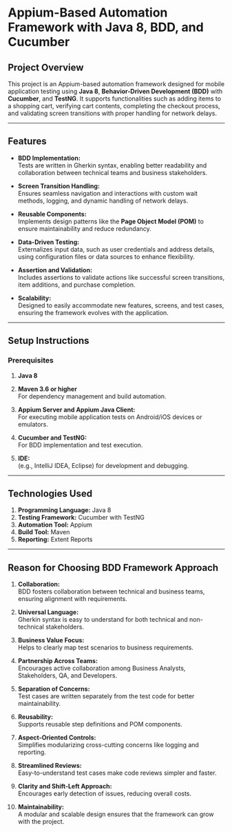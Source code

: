# **Appium-Based Automation Framework with Java 8, BDD, and Cucumber**

## **Project Overview**

This project is an Appium-based automation framework designed for mobile application testing using **Java 8**, **Behavior-Driven Development (BDD)** with **Cucumber**, and **TestNG**. It supports functionalities such as adding items to a shopping cart, verifying cart contents, completing the checkout process, and validating screen transitions with proper handling for network delays.

---

## **Features**

- **BDD Implementation:**  
  Tests are written in Gherkin syntax, enabling better readability and collaboration between technical teams and business stakeholders.

- **Screen Transition Handling:**  
  Ensures seamless navigation and interactions with custom wait methods, logging, and dynamic handling of network delays.

- **Reusable Components:**  
  Implements design patterns like the **Page Object Model (POM)** to ensure maintainability and reduce redundancy.

- **Data-Driven Testing:**  
  Externalizes input data, such as user credentials and address details, using configuration files or data sources to enhance flexibility.

- **Assertion and Validation:**  
  Includes assertions to validate actions like successful screen transitions, item additions, and purchase completion.

- **Scalability:**  
  Designed to easily accommodate new features, screens, and test cases, ensuring the framework evolves with the application.

---

## **Setup Instructions**

### **Prerequisites**

1. **Java 8**  
   
2. **Maven 3.6 or higher**  
   For dependency management and build automation.
3. **Appium Server and Appium Java Client:**  
   For executing mobile application tests on Android/iOS devices or emulators.
4. **Cucumber and TestNG:**  
   For BDD implementation and test execution.
5. **IDE:**  
   (e.g., IntelliJ IDEA, Eclipse) for development and debugging.

---

## **Technologies Used**

1. **Programming Language:** Java 8  
2. **Testing Framework:** Cucumber with TestNG  
3. **Automation Tool:** Appium  
4. **Build Tool:** Maven  
5. **Reporting:** Extent Reports  

---

## **Reason for Choosing BDD Framework Approach**

1. **Collaboration:**  
   BDD fosters collaboration between technical and business teams, ensuring alignment with requirements.

2. **Universal Language:**  
   Gherkin syntax is easy to understand for both technical and non-technical stakeholders.

3. **Business Value Focus:**  
   Helps to clearly map test scenarios to business requirements.

4. **Partnership Across Teams:**  
   Encourages active collaboration among Business Analysts, Stakeholders, QA, and Developers.

5. **Separation of Concerns:**  
   Test cases are written separately from the test code for better maintainability.

6. **Reusability:**  
   Supports reusable step definitions and POM components.

7. **Aspect-Oriented Controls:**  
   Simplifies modularizing cross-cutting concerns like logging and reporting.

8. **Streamlined Reviews:**  
   Easy-to-understand test cases make code reviews simpler and faster.

9. **Clarity and Shift-Left Approach:**  
   Encourages early detection of issues, reducing overall costs.

10. **Maintainability:**  
    A modular and scalable design ensures that the framework can grow with the project.
